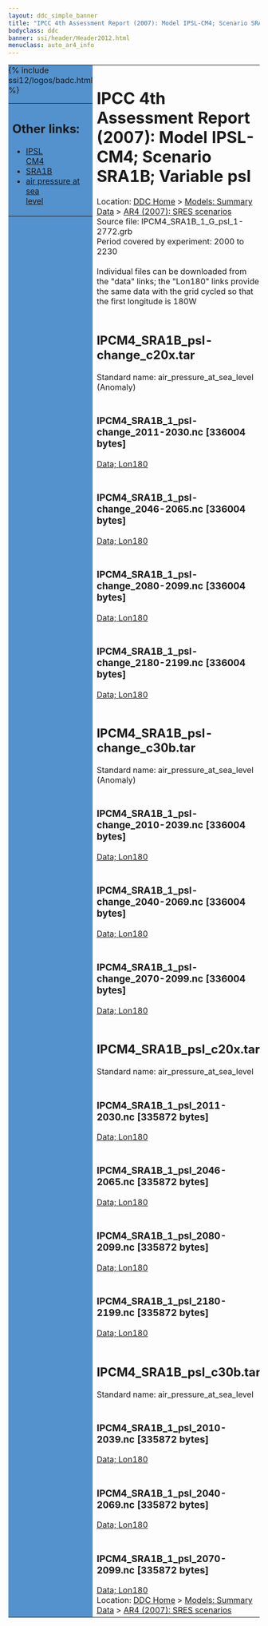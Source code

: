 ```yaml
---
layout: ddc_simple_banner
title: "IPCC 4th Assessment Report (2007): Model IPSL-CM4; Scenario SRA1B; Variable psl"
bodyclass: ddc
banner: ssi/header/Header2012.html
menuclass: auto_ar4_info
---
```



<table width="100%" border="0" cellspacing="0" cellpadding="0" style="border-collapse: collapse;">
<tr style="margin:0;padding:0;border:0;">
<td style="margin:0;padding:0;border:0;height:1pt;width:150pt;background:#5492CD;" valign="top" >

<div id="lh-col2" class="auto_ar4_info">
<table class="menumain" bgcolor="#5492CD" cellspacing="0" width="100%" border="0">
<tr><td>
<h2> Other links:</h2>
<ul>
<li><a href="/auto/ar4/model-IPSL-CM4.html">IPSL<br/>CM4</a></li>
<li><a href="/auto/ar4/scenario-SRA1B.html">SRA1B</a></li>
<li><a href="/auto/ar4/var-air_pressure_at_sea_level.html">air pressure at sea<br/> level</a></li>
</ul>
</td></tr>
{% include ssi12/logos/badc.html %}
</table>
</div>
</td>
<td><h1>IPCC 4th Assessment Report (2007): Model IPSL-CM4; Scenario SRA1B; Variable psl</h1>

<!-- Breadcrumb1 -->
<div id="breadcrumb1" align="left">
Location: <a href="/index.html">DDC Home</a> > <a href="/sim/gcm_clim/">Models: Summary Data</a>
> <a href="/sim/gcm_clim/SRES_AR4/index.html">AR4 (2007): SRES scenarios</a>
</div>
<!-- End of Breadcrumb1 -->Source file: IPCM4_SRA1B_1_G_psl_1-2772.grb
<br/>
Period covered by experiment: 2000 to 2230<br/>
<br/>Individual files can be downloaded from the "data" links; the "Lon180" links provide the same data
         with the grid cycled so that the first longitude is 180W<br/>
<br/><h2>IPCM4_SRA1B_psl-change_c20x.tar</h2>
Standard name: air_pressure_at_sea_level (Anomaly)<br>
<br/><h3>IPCM4_SRA1B_1_psl-change_2011-2030.nc [336004 bytes]</h3>
<a href="http://apps.ipcc-data.org/cgi-bin/downl/ar4_nc/psl/IPCM4_SRA1B_1_psl-change_2011-2030.nc">Data; </a><a href="http://apps.ipcc-data.org/cgi-bin/downl/ar4_nc/psl/IPCM4_SRA1B_1_psl-change_2011-2030.cyto180.nc"> Lon180</a><br/>
<br/><h3>IPCM4_SRA1B_1_psl-change_2046-2065.nc [336004 bytes]</h3>
<a href="http://apps.ipcc-data.org/cgi-bin/downl/ar4_nc/psl/IPCM4_SRA1B_1_psl-change_2046-2065.nc">Data; </a><a href="http://apps.ipcc-data.org/cgi-bin/downl/ar4_nc/psl/IPCM4_SRA1B_1_psl-change_2046-2065.cyto180.nc"> Lon180</a><br/>
<br/><h3>IPCM4_SRA1B_1_psl-change_2080-2099.nc [336004 bytes]</h3>
<a href="http://apps.ipcc-data.org/cgi-bin/downl/ar4_nc/psl/IPCM4_SRA1B_1_psl-change_2080-2099.nc">Data; </a><a href="http://apps.ipcc-data.org/cgi-bin/downl/ar4_nc/psl/IPCM4_SRA1B_1_psl-change_2080-2099.cyto180.nc"> Lon180</a><br/>
<br/><h3>IPCM4_SRA1B_1_psl-change_2180-2199.nc [336004 bytes]</h3>
<a href="http://apps.ipcc-data.org/cgi-bin/downl/ar4_nc/psl/IPCM4_SRA1B_1_psl-change_2180-2199.nc">Data; </a><a href="http://apps.ipcc-data.org/cgi-bin/downl/ar4_nc/psl/IPCM4_SRA1B_1_psl-change_2180-2199.cyto180.nc"> Lon180</a><br/>
<br/><h2>IPCM4_SRA1B_psl-change_c30b.tar</h2>
Standard name: air_pressure_at_sea_level (Anomaly)<br>
<br/><h3>IPCM4_SRA1B_1_psl-change_2010-2039.nc [336004 bytes]</h3>
<a href="http://apps.ipcc-data.org/cgi-bin/downl/ar4_nc/psl/IPCM4_SRA1B_1_psl-change_2010-2039.nc">Data; </a><a href="http://apps.ipcc-data.org/cgi-bin/downl/ar4_nc/psl/IPCM4_SRA1B_1_psl-change_2010-2039.cyto180.nc"> Lon180</a><br/>
<br/><h3>IPCM4_SRA1B_1_psl-change_2040-2069.nc [336004 bytes]</h3>
<a href="http://apps.ipcc-data.org/cgi-bin/downl/ar4_nc/psl/IPCM4_SRA1B_1_psl-change_2040-2069.nc">Data; </a><a href="http://apps.ipcc-data.org/cgi-bin/downl/ar4_nc/psl/IPCM4_SRA1B_1_psl-change_2040-2069.cyto180.nc"> Lon180</a><br/>
<br/><h3>IPCM4_SRA1B_1_psl-change_2070-2099.nc [336004 bytes]</h3>
<a href="http://apps.ipcc-data.org/cgi-bin/downl/ar4_nc/psl/IPCM4_SRA1B_1_psl-change_2070-2099.nc">Data; </a><a href="http://apps.ipcc-data.org/cgi-bin/downl/ar4_nc/psl/IPCM4_SRA1B_1_psl-change_2070-2099.cyto180.nc"> Lon180</a><br/>
<br/><h2>IPCM4_SRA1B_psl_c20x.tar</h2>
Standard name: air_pressure_at_sea_level<br>
<br/><h3>IPCM4_SRA1B_1_psl_2011-2030.nc [335872 bytes]</h3>
<a href="http://apps.ipcc-data.org/cgi-bin/downl/ar4_nc/psl/IPCM4_SRA1B_1_psl_2011-2030.nc">Data; </a><a href="http://apps.ipcc-data.org/cgi-bin/downl/ar4_nc/psl/IPCM4_SRA1B_1_psl_2011-2030.cyto180.nc"> Lon180</a><br/>
<br/><h3>IPCM4_SRA1B_1_psl_2046-2065.nc [335872 bytes]</h3>
<a href="http://apps.ipcc-data.org/cgi-bin/downl/ar4_nc/psl/IPCM4_SRA1B_1_psl_2046-2065.nc">Data; </a><a href="http://apps.ipcc-data.org/cgi-bin/downl/ar4_nc/psl/IPCM4_SRA1B_1_psl_2046-2065.cyto180.nc"> Lon180</a><br/>
<br/><h3>IPCM4_SRA1B_1_psl_2080-2099.nc [335872 bytes]</h3>
<a href="http://apps.ipcc-data.org/cgi-bin/downl/ar4_nc/psl/IPCM4_SRA1B_1_psl_2080-2099.nc">Data; </a><a href="http://apps.ipcc-data.org/cgi-bin/downl/ar4_nc/psl/IPCM4_SRA1B_1_psl_2080-2099.cyto180.nc"> Lon180</a><br/>
<br/><h3>IPCM4_SRA1B_1_psl_2180-2199.nc [335872 bytes]</h3>
<a href="http://apps.ipcc-data.org/cgi-bin/downl/ar4_nc/psl/IPCM4_SRA1B_1_psl_2180-2199.nc">Data; </a><a href="http://apps.ipcc-data.org/cgi-bin/downl/ar4_nc/psl/IPCM4_SRA1B_1_psl_2180-2199.cyto180.nc"> Lon180</a><br/>
<br/><h2>IPCM4_SRA1B_psl_c30b.tar</h2>
Standard name: air_pressure_at_sea_level<br>
<br/><h3>IPCM4_SRA1B_1_psl_2010-2039.nc [335872 bytes]</h3>
<a href="http://apps.ipcc-data.org/cgi-bin/downl/ar4_nc/psl/IPCM4_SRA1B_1_psl_2010-2039.nc">Data; </a><a href="http://apps.ipcc-data.org/cgi-bin/downl/ar4_nc/psl/IPCM4_SRA1B_1_psl_2010-2039.cyto180.nc"> Lon180</a><br/>
<br/><h3>IPCM4_SRA1B_1_psl_2040-2069.nc [335872 bytes]</h3>
<a href="http://apps.ipcc-data.org/cgi-bin/downl/ar4_nc/psl/IPCM4_SRA1B_1_psl_2040-2069.nc">Data; </a><a href="http://apps.ipcc-data.org/cgi-bin/downl/ar4_nc/psl/IPCM4_SRA1B_1_psl_2040-2069.cyto180.nc"> Lon180</a><br/>
<br/><h3>IPCM4_SRA1B_1_psl_2070-2099.nc [335872 bytes]</h3>
<a href="http://apps.ipcc-data.org/cgi-bin/downl/ar4_nc/psl/IPCM4_SRA1B_1_psl_2070-2099.nc">Data; </a><a href="http://apps.ipcc-data.org/cgi-bin/downl/ar4_nc/psl/IPCM4_SRA1B_1_psl_2070-2099.cyto180.nc"> Lon180</a><br/>
<!-- Breadcrumb2 -->
<div id="breadcrumb2" align="left">
Location: <a href="/index.html">DDC Home</a> > <a href="/sim/gcm_clim/">Models: Summary Data</a>
> <a href="/sim/gcm_clim/SRES_AR4/index.html">AR4 (2007): SRES scenarios</a>
</div>
<!-- End of Breadcrumb2 --></td></tr></table>
